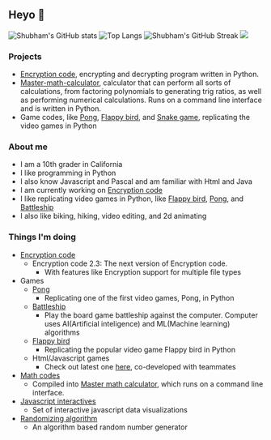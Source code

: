 ## Heyo 👋

![Shubham's GitHub stats](https://github-readme-stats.vercel.app/api?username=skparab1&theme=dark)
![Top Langs](https://github-readme-stats.vercel.app/api/top-langs/?username=LucioFex&theme=dark&border_radius=30&layout=compact&langs_count=6)
![Shubham's GitHub Streak](https://github-readme-streak-stats.herokuapp.com/?user=skparab1&theme=dark)
![](https://visitor-badge.laobi.icu/badge?page_id=skparab1.skparab1&theme=dark)

### Projects
  - [Encryption code](https://github.com/skparab1/encryption-code), encrypting and decrypting program written in Python.
  - [Master-math-calculator](https://github.com/skparab1/master-math-calculator), calculator that can perform all sorts of calculations, from factoring polynomials to generating trig ratios, as well as performing numerical calculations. Runs on a command line interface and is written in Python.
  - Game codes, like [Pong](https://github.com/skparab1/pong), [Flappy bird](https://github.com/skparab1/flappy-bird), and [Snake game](https://github.com/skparab1/snake-game), replicating the video games in Python

### About me
  - I am a 10th grader in California
  - I like programming in Python
  - I also know Javascript and Pascal and am familiar with Html and Java
  - I am currently working on [Encryption code](https://github.com/skparab1/encryption-code)
  - I like replicating video games in Python, like [Flappy bird](https://github.com/skparab1/flappy-bird), [Pong](https://github.com/skparab1/pong), and [Battleship](https://github.com/skparab1/battleship)
  - I also like biking, hiking, video editing, and 2d animating

### Things I'm doing
  - [Encryption code](https://github.com/skparab1/encryption-code)
    - Encryption code 2.3: The next version of Encryption code.
      - With features like Encryption support for multiple file types
  - Games
     - [Pong](https://github.com/skparab1/pong)
        - Replicating one of the first video games, Pong, in Python
     - [Battleship](https://github.com/skparab1/battleship)
        - Play the board game battleship against the computer. Computer uses AI(Artificial inteligence) and ML(Machine learning) algorithms
     - [Flappy bird](https://github.com/skparab1/flappy-bird)
        - Replicating the popular video game Flappy bird in Python
     - Html/Javascript games
        - Check out latest one [here](https://skparab1.itch.io/sword-jumper), co-developed with teammates
   - [Math codes](https://github.com/skparab1/math-codes)
     - Compiled into [Master math calculator](https://github.com/skparab1/master-math-calculator), which runs on a command line interface.
   - [Javascript interactives](https://github.com/skparab1/javascript-interactives)
     - Set of interactive javascript data visualizations
   - [Randomizing algorithm](https://github.com/skparab1/randomizing-algorithm)
     - An algorithm based random number generator
